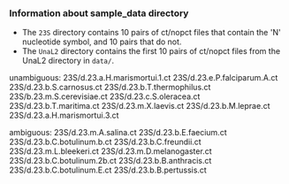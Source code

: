 ### Information about sample_data directory
- The `23S` directory contains 10 pairs of ct/nopct files that contain the 'N' nucleotide symbol, and 10 pairs that do not.
- The `UnaL2` directory contains the first 10 pairs of ct/nopct files from the UnaL2 directory in `data/`.

unambiguous:
23S/d.23.a.H.marismortui.1.ct
23S/d.23.e.P.falciparum.A.ct
23S/d.23.b.S.carnosus.ct
23S/d.23.b.T.thermophilus.ct
23S/b.23.m.S.cerevisiae.ct
23S/d.23.c.S.oleracea.ct
23S/d.23.b.T.maritima.ct
23S/d.23.m.X.laevis.ct
23S/d.23.b.M.leprae.ct
23S/d.23.a.H.marismortui.3.ct


ambiguous:
23S/d.23.m.A.salina.ct
23S/d.23.b.E.faecium.ct
23S/d.23.b.C.botulinum.b.ct
23S/d.23.b.C.freundii.ct
23S/d.23.m.L.bleekeri.ct
23S/d.23.m.D.melanogaster.ct
23S/d.23.b.C.botulinum.2b.ct
23S/d.23.b.B.anthracis.ct
23S/d.23.b.C.botulinum.E.ct
23S/d.23.b.B.pertussis.ct
